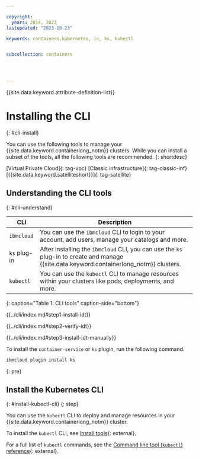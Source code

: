 ```yaml
---

copyright: 
  years: 2014, 2023
lastupdated: "2023-10-23"

keywords: containers,kubernetes, ic, ks, kubectl


subcollection: containers

 


---
```



{{site.data.keyword.attribute-definition-list}}

# Installing the CLI
{: #cli-install}


You can use the following tools to manage your {{site.data.keyword.containerlong_notm}} clusters. While you can install a subset of the tools, all the following tools are recommended.
{: shortdesc}


[Virtual Private Cloud]{: tag-vpc} [Classic infrastructure]{: tag-classic-inf} [{{site.data.keyword.satelliteshort}}]{: tag-satellite}


## Understanding the CLI tools
{: #cli-understand}

| CLI | Description |
| --- | --- |
| `ibmcloud` | You can use the `ibmcloud` CLI to login to your account, add users, manage your catalogs and more. |
| `ks` plug-in | After installing the `ibmcloud` CLI, you can use the `ks` plug-in to create and manage {{site.data.keyword.containerlong_notm}} clusters. |
| `kubectl` | You can use the `kubectl` CLI to manage resources within your clusters like pods, deployments, and more. |
{: caption="Table 1: CLI tools" caption-side="bottom"}


{{../cli/index.md#step1-install-idt}}

{{../cli/index.md#step2-verify-idt}}

{{../cli/index.md#step3-install-idt-manually}}

To install the `container-service` or `ks` plugin, run the following command.

```sh
ibmcloud plugin install ks
```
{: pre}


## Install the Kubernetes CLI
{: #install-kubectl-cli}
{: step}

You can use the `kubectl` CLI to deploy and manage resources in your {{site.data.keyword.containerlong_notm}} cluster.



To install the `kubectl` CLI, see [Install tools](https://kubernetes.io/docs/tasks/tools/){: external}.

For a full list of `kubectl` commands, see the [Command line tool (`kubectl`) reference](https://kubernetes.io/docs/reference/kubectl/){: external}.









